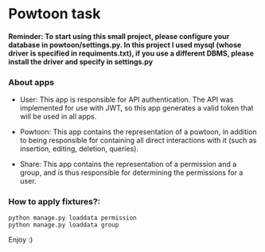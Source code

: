 Powtoon task
==

#### Reminder: To start using this small project, please configure your database in powtoon/settings.py. In this project I used mysql (whose driver is specified in requiments.txt), if you use a different DBMS, please install the driver and specify in settings.py

### About apps
- User:
This app is responsible for API authentication.
  The API was implemented for use with JWT, so this app generates
  a valid token that will be used in all apps.
  
- Powtoon:
This app contains the representation of a powtoon,
  in addition to being responsible for containing all direct
  interactions with it (such as insertion, editing, deletion, queries).
  
- Share:
This app contains the representation of a permission and a group,
  and is thus responsible for determining the permissions for a user.


### How to apply fixtures?:
```
python manage.py loaddata permission
python manage.py loaddata group
```

Enjoy :)
